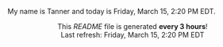 My name is Tanner and today is Friday, March 15, 2:20 PM EDT.

<p align="center">This <i>README</i> file is generated <b>every 3 hours</b>!</br>Last refresh: Friday, March 15, 2:20 PM EDT<br /></p>
